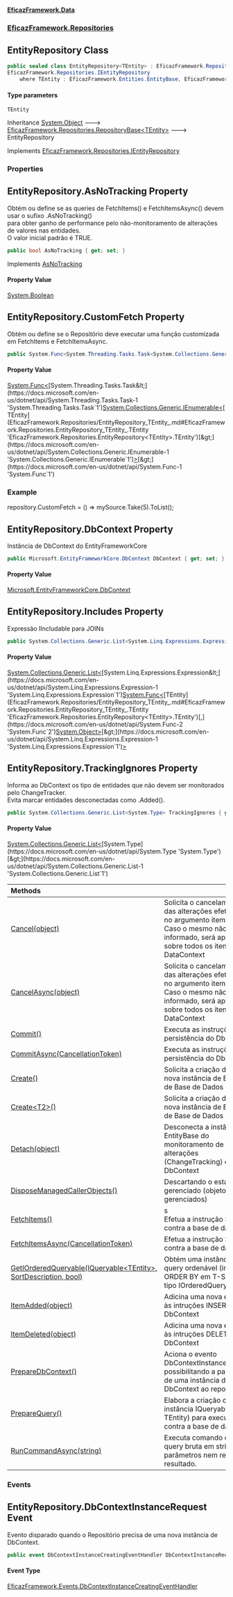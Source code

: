 #### [EficazFramework.Data](EficazFrameworkData.md 'EficazFramework Data')
### [EficazFramework.Repositories](EficazFrameworkData.md#EficazFramework.Repositories 'EficazFramework.Repositories')

## EntityRepository<TEntity> Class

```csharp
public sealed class EntityRepository<TEntity> : EficazFramework.Repositories.RepositoryBase<TEntity>,
EficazFramework.Repositories.IEntityRepository
    where TEntity : EficazFramework.Entities.EntityBase, EficazFramework.Entities.IEntity
```
#### Type parameters

<a name='EficazFramework.Repositories.EntityRepository_TEntity_.TEntity'></a>

`TEntity`

Inheritance [System.Object](https://docs.microsoft.com/en-us/dotnet/api/System.Object 'System.Object') &#129106; [EficazFramework.Repositories.RepositoryBase&lt;](EficazFramework.Repositories/RepositoryBase_T_.md 'EficazFramework.Repositories.RepositoryBase<T>')[TEntity](EficazFramework.Repositories/EntityRepository_TEntity_.md#EficazFramework.Repositories.EntityRepository_TEntity_.TEntity 'EficazFramework.Repositories.EntityRepository<TEntity>.TEntity')[&gt;](EficazFramework.Repositories/RepositoryBase_T_.md 'EficazFramework.Repositories.RepositoryBase<T>') &#129106; EntityRepository<TEntity>

Implements [EficazFramework.Repositories.IEntityRepository](https://docs.microsoft.com/en-us/dotnet/api/EficazFramework.Repositories.IEntityRepository 'EficazFramework.Repositories.IEntityRepository')
### Properties

<a name='EficazFramework.Repositories.EntityRepository_TEntity_.AsNoTracking'></a>

## EntityRepository<TEntity>.AsNoTracking Property

Obtém ou define se as queries de FetchItems() e FetchItemsAsync() devem usar o sufixo .AsNoTracking()   
para obter ganho de performance pelo não-monitoramento de alterações de valores nas entidades.  
O valor inicial padrão é TRUE.

```csharp
public bool AsNoTracking { get; set; }
```

Implements [AsNoTracking](https://docs.microsoft.com/en-us/dotnet/api/EficazFramework.Repositories.IEntityRepository.AsNoTracking 'EficazFramework.Repositories.IEntityRepository.AsNoTracking')

#### Property Value
[System.Boolean](https://docs.microsoft.com/en-us/dotnet/api/System.Boolean 'System.Boolean')

<a name='EficazFramework.Repositories.EntityRepository_TEntity_.CustomFetch'></a>

## EntityRepository<TEntity>.CustomFetch Property

Obtém ou define se o Repositório deve executar uma função customizada em FetchItems e FetchItemsAsync.

```csharp
public System.Func<System.Threading.Tasks.Task<System.Collections.Generic.IEnumerable<TEntity>>> CustomFetch { get; set; }
```

#### Property Value
[System.Func&lt;](https://docs.microsoft.com/en-us/dotnet/api/System.Func-1 'System.Func`1')[System.Threading.Tasks.Task&lt;](https://docs.microsoft.com/en-us/dotnet/api/System.Threading.Tasks.Task-1 'System.Threading.Tasks.Task`1')[System.Collections.Generic.IEnumerable&lt;](https://docs.microsoft.com/en-us/dotnet/api/System.Collections.Generic.IEnumerable-1 'System.Collections.Generic.IEnumerable`1')[TEntity](EficazFramework.Repositories/EntityRepository_TEntity_.md#EficazFramework.Repositories.EntityRepository_TEntity_.TEntity 'EficazFramework.Repositories.EntityRepository<TEntity>.TEntity')[&gt;](https://docs.microsoft.com/en-us/dotnet/api/System.Collections.Generic.IEnumerable-1 'System.Collections.Generic.IEnumerable`1')[&gt;](https://docs.microsoft.com/en-us/dotnet/api/System.Threading.Tasks.Task-1 'System.Threading.Tasks.Task`1')[&gt;](https://docs.microsoft.com/en-us/dotnet/api/System.Func-1 'System.Func`1')

### Example
repository.CustomFetch = () => mySource.Take(5).ToList();

<a name='EficazFramework.Repositories.EntityRepository_TEntity_.DbContext'></a>

## EntityRepository<TEntity>.DbContext Property

Instância de DbContext do EntityFrameworkCore

```csharp
public Microsoft.EntityFrameworkCore.DbContext DbContext { get; set; }
```

#### Property Value
[Microsoft.EntityFrameworkCore.DbContext](https://docs.microsoft.com/en-us/dotnet/api/Microsoft.EntityFrameworkCore.DbContext 'Microsoft.EntityFrameworkCore.DbContext')

<a name='EficazFramework.Repositories.EntityRepository_TEntity_.Includes'></a>

## EntityRepository<TEntity>.Includes Property

Expressão IIncludable para JOINs

```csharp
public System.Collections.Generic.List<System.Linq.Expressions.Expression<System.Func<TEntity,object>>> Includes { get; set; }
```

#### Property Value
[System.Collections.Generic.List&lt;](https://docs.microsoft.com/en-us/dotnet/api/System.Collections.Generic.List-1 'System.Collections.Generic.List`1')[System.Linq.Expressions.Expression&lt;](https://docs.microsoft.com/en-us/dotnet/api/System.Linq.Expressions.Expression-1 'System.Linq.Expressions.Expression`1')[System.Func&lt;](https://docs.microsoft.com/en-us/dotnet/api/System.Func-2 'System.Func`2')[TEntity](EficazFramework.Repositories/EntityRepository_TEntity_.md#EficazFramework.Repositories.EntityRepository_TEntity_.TEntity 'EficazFramework.Repositories.EntityRepository<TEntity>.TEntity')[,](https://docs.microsoft.com/en-us/dotnet/api/System.Func-2 'System.Func`2')[System.Object](https://docs.microsoft.com/en-us/dotnet/api/System.Object 'System.Object')[&gt;](https://docs.microsoft.com/en-us/dotnet/api/System.Func-2 'System.Func`2')[&gt;](https://docs.microsoft.com/en-us/dotnet/api/System.Linq.Expressions.Expression-1 'System.Linq.Expressions.Expression`1')[&gt;](https://docs.microsoft.com/en-us/dotnet/api/System.Collections.Generic.List-1 'System.Collections.Generic.List`1')

<a name='EficazFramework.Repositories.EntityRepository_TEntity_.TrackingIgnores'></a>

## EntityRepository<TEntity>.TrackingIgnores Property

Informa ao DbContext os tipo de entidades que não devem ser monitorados pelo ChangeTracker.  
Evita marcar entidades desconectadas como .Added().

```csharp
public System.Collections.Generic.List<System.Type> TrackingIgnores { get; }
```

#### Property Value
[System.Collections.Generic.List&lt;](https://docs.microsoft.com/en-us/dotnet/api/System.Collections.Generic.List-1 'System.Collections.Generic.List`1')[System.Type](https://docs.microsoft.com/en-us/dotnet/api/System.Type 'System.Type')[&gt;](https://docs.microsoft.com/en-us/dotnet/api/System.Collections.Generic.List-1 'System.Collections.Generic.List`1')

| Methods | |
| :--- | :--- |
| [Cancel(object)](EficazFramework.Repositories/EntityRepository_TEntity_/Cancel(object).md 'EficazFramework.Repositories.EntityRepository<TEntity>.Cancel(object)') | Solicita o cancelamento das alterações efetuadas no argumento item.<br/>Caso o mesmo não seja informado, será aplicado sobre todos os itens no DataContext |
| [CancelAsync(object)](EficazFramework.Repositories/EntityRepository_TEntity_/CancelAsync(object).md 'EficazFramework.Repositories.EntityRepository<TEntity>.CancelAsync(object)') | Solicita o cancelamento das alterações efetuadas no argumento item.<br/>Caso o mesmo não seja informado, será aplicado sobre todos os itens no DataContext |
| [Commit()](EficazFramework.Repositories/EntityRepository_TEntity_/Commit().md 'EficazFramework.Repositories.EntityRepository<TEntity>.Commit()') | Executa as instruções de persistência do DbContext |
| [CommitAsync(CancellationToken)](EficazFramework.Repositories/EntityRepository_TEntity_/CommitAsync(CancellationToken).md 'EficazFramework.Repositories.EntityRepository<TEntity>.CommitAsync(System.Threading.CancellationToken)') | Executa as instruções de persistência do DbContext |
| [Create()](EficazFramework.Repositories/EntityRepository_TEntity_/Create().md 'EficazFramework.Repositories.EntityRepository<TEntity>.Create()') | Solicita a criação de uma nova instância de Entidade de Base de Dados |
| [Create&lt;T2&gt;()](EficazFramework.Repositories/EntityRepository_TEntity_/Create_T2_().md 'EficazFramework.Repositories.EntityRepository<TEntity>.Create<T2>()') | Solicita a criação de uma nova instância de Entidade de Base de Dados |
| [Detach(object)](EficazFramework.Repositories/EntityRepository_TEntity_/Detach(object).md 'EficazFramework.Repositories.EntityRepository<TEntity>.Detach(object)') | Desconecta a instância de EntityBase do monitoramento de alterações (ChangeTracking) do<br/>DbContext |
| [DisposeManagedCallerObjects()](EficazFramework.Repositories/EntityRepository_TEntity_/DisposeManagedCallerObjects().md 'EficazFramework.Repositories.EntityRepository<TEntity>.DisposeManagedCallerObjects()') | Descartando o estado gerenciado (objetos gerenciados) |
| [FetchItems()](EficazFramework.Repositories/EntityRepository_TEntity_/FetchItems().md 'EficazFramework.Repositories.EntityRepository<TEntity>.FetchItems()') | s<br/>            Efetua a instrução SELECT contra a base de dados |
| [FetchItemsAsync(CancellationToken)](EficazFramework.Repositories/EntityRepository_TEntity_/FetchItemsAsync(CancellationToken).md 'EficazFramework.Repositories.EntityRepository<TEntity>.FetchItemsAsync(System.Threading.CancellationToken)') | Efetua a instrução SELECT contra a base de dados |
| [GetIOrderedQueryable(IQueryable&lt;TEntity&gt;, SortDescription, bool)](EficazFramework.Repositories/EntityRepository_TEntity_/GetIOrderedQueryable(IQueryable_TEntity_,SortDescription,bool).md 'EficazFramework.Repositories.EntityRepository<TEntity>.GetIOrderedQueryable(System.Linq.IQueryable<TEntity>, EficazFramework.Collections.SortDescription, bool)') | Obtém uma instância de query ordenável (instrução ORDER BY em T-SQL) do tipo IOrderedQueryable. |
| [ItemAdded(object)](EficazFramework.Repositories/EntityRepository_TEntity_/ItemAdded(object).md 'EficazFramework.Repositories.EntityRepository<TEntity>.ItemAdded(object)') | Adicina uma nova entidade às intruções INSERT do DbContext |
| [ItemDeleted(object)](EficazFramework.Repositories/EntityRepository_TEntity_/ItemDeleted(object).md 'EficazFramework.Repositories.EntityRepository<TEntity>.ItemDeleted(object)') | Adicina uma nova entidade às intruções DELETE do DbContext |
| [PrepareDbContext()](EficazFramework.Repositories/EntityRepository_TEntity_/PrepareDbContext().md 'EficazFramework.Repositories.EntityRepository<TEntity>.PrepareDbContext()') | Aciona o evento DbContextInstanceRequest possibilitando a passagem de uma instância de DbContext ao repositório |
| [PrepareQuery()](EficazFramework.Repositories/EntityRepository_TEntity_/PrepareQuery().md 'EficazFramework.Repositories.EntityRepository<TEntity>.PrepareQuery()') | Elabora a criação da instância IQueryable(Of TEntity) para execução contra a base de dados. |
| [RunCommandAsync(string)](EficazFramework.Repositories/EntityRepository_TEntity_/RunCommandAsync(string).md 'EficazFramework.Repositories.EntityRepository<TEntity>.RunCommandAsync(string)') | Executa comando com query bruta em string, sem parâmetros nem retorno de resultado. |
### Events

<a name='EficazFramework.Repositories.EntityRepository_TEntity_.DbContextInstanceRequest'></a>

## EntityRepository<TEntity>.DbContextInstanceRequest Event

Evento disparado quando o Repositório precisa de uma nova instância de DbContext.

```csharp
public event DbContextInstanceCreatingEventHandler DbContextInstanceRequest;
```

#### Event Type
[EficazFramework.Events.DbContextInstanceCreatingEventHandler](https://docs.microsoft.com/en-us/dotnet/api/EficazFramework.Events.DbContextInstanceCreatingEventHandler 'EficazFramework.Events.DbContextInstanceCreatingEventHandler')